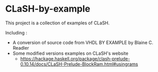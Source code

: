 # CLaSH-by-example
This project is a collection of examples of CLaSH.

Including :
- A conversion of source code from VHDL BY EXAMPLE by Blaine C. Readler
- Some modified versions examples on CLaSH's website
  * https://hackage.haskell.org/package/clash-prelude-0.10.14/docs/CLaSH-Prelude-BlockRam.html#usingrams
